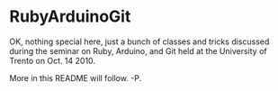 RubyArduinoGit
==============

OK, nothing special here, just a bunch of classes and tricks discussed during the seminar on Ruby, Arduino, and Git held at the University of Trento on Oct. 14 2010.

More in this README will follow.
-P.